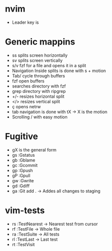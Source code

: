 nvim
====

* Leader key is <space>

Generic mappins
===============

* ss splits screen horizontally
* sv splits screen vertically
* <leader>s/v fzf for a file and opens it in a split
* Navigation Inside splits is done with s + motion 
* <leader>Tab/<leader><S-Tab> cycle through buffers
* <leader><Enter> fzf open buffers
* <C-p> searches directory with fzf
* <C-s> grep directory with ripgrep 
* <leader>+/- resizes horizontal split
* <leader></> resizes vertical split 
* <leader>ç opens netrw
* tab navigation is done with tX -> X is the motion
* Scrolling <C-d>/<C-u> with easy motion

Fugitive
========
* <leader>gX is the general form
* <leader>gs :Gstatus
* <leader>gb :Gblame
* <leader>gc :Gcommit
* <leader>gp :Gpush
* <leader>gP :Gpull
* <leader>gw :Gwrite
* <leader>gd :Gdiff
* <leader>ga :Git add . -> Addes all changes to staging

vim-tests
=========

* <Leader>rs :TestNearest -> Nearest test from cursor
* <Leader>rf :TestFile -> Whole file
* <Leader>ra :TestSuite -> All tests
* <Leader>rl :TestLast -> Last test
* <Leader>rt :TestVisit


